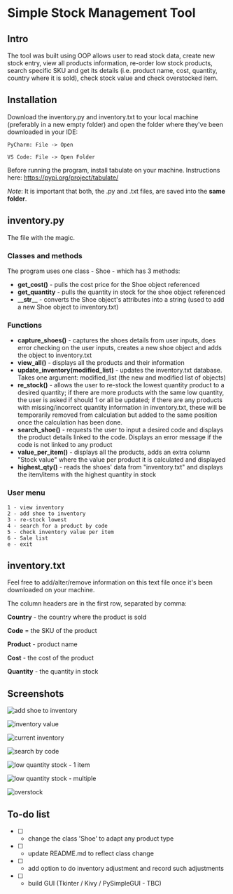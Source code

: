 # Simple Stock Management Tool

## Intro
The tool was built using OOP allows user to read stock data, create new stock entry, view all products information, re-order low stock products, search specific SKU and get its details (i.e. product name, cost, quantity, country where it is sold), check stock value and check overstocked item.

## Installation
Download the inventory.py and inventory.txt to your local machine (preferably in a new empty folder) and open the folder where they've been downloaded in your IDE:

    PyCharm: File -> Open

    VS Code: File -> Open Folder

Before running the program, install tabulate on your machine. Instructions here:
https://pypi.org/project/tabulate/

_Note_: It is important that both, the .py and .txt files, are saved into the __same folder__.

## inventory.py
The file with the magic.

### Classes and methods
The program uses one class - Shoe - which has 3 methods:
* __get_cost()__ - pulls the cost price for the Shoe object referenced
* __get_quantity__ - pulls the quantity in stock for the shoe object referenced
* __\_\_str\_\___ - converts the Shoe object's attributes into a string (used to add a new Shoe object to inventory.txt)

### Functions
* __capture_shoes()__ - captures the shoes details from user inputs, does error checking on the user inputs, creates a new shoe object and adds the object to inventory.txt
* __view_all()__ - displays all the products and their information 
* __update_inventory(modified_list)__ - updates the inventory.txt database. Takes one argument: modified_list (the new and modified list of objects)
* __re_stock()__ - allows the user to re-stock the lowest quantity product to a desired quantity; if there are more products with the same low quantity, the user is asked if should 1 or all be updated; if there are any products with missing/incorrect quantity information in inventory.txt, these will be temporarily removed from calculation but added to the same position once the calculation has been done.
* __search_shoe()__ - requests the user to input a desired code and displays the product details linked to the code. Displays an error message if the code is not linked to any product
* __value_per_item()__ - displays all the products, adds an extra column "Stock value" where the value per product it is calculated and displayed
* __highest_qty()__ - reads the shoes' data from "inventory.txt" and displays the item/items with the highest quantity in stock

### User menu
```
1 - view inventory
2 - add shoe to inventory
3 - re-stock lowest
4 - search for a product by code
5 - check inventory value per item
6 - Sale list
e - exit
```

## inventory.txt
Feel free to add/alter/remove information on this text file once it's been downloaded on your machine.

The column headers are in the first row, separated by comma:

__Country__ - the country where the product is sold

__Code__ = the SKU of the product

__Product__ - product name

__Cost__ - the cost of the product

__Quantity__ - the quantity in stock

## Screenshots
![add shoe to inventory](https://github.com/radu-a1091/finalCapstone/blob/156a12c03c7d9bb3e78c59c8781dce3ddb14eccc/add.jpg "add")

![inventory value](https://github.com/radu-a1091/finalCapstone/blob/156a12c03c7d9bb3e78c59c8781dce3ddb14eccc/inv_value.jpg, "inventory value")

![current inventory](https://github.com/radu-a1091/finalCapstone/blob/156a12c03c7d9bb3e78c59c8781dce3ddb14eccc/view_all.jpg, "current inventory")

![search by code](https://github.com/radu-a1091/finalCapstone/blob/156a12c03c7d9bb3e78c59c8781dce3ddb14eccc/search.jpg, "search by code")

![low quantity stock - 1 item](https://github.com/radu-a1091/finalCapstone/blob/156a12c03c7d9bb3e78c59c8781dce3ddb14eccc/restock_low.jpg, "low quantity stock1")

![low quantity stock - multiple](https://github.com/radu-a1091/finalCapstone/blob/156a12c03c7d9bb3e78c59c8781dce3ddb14eccc/double_low_stock.jpg, "low quantity2")

![overstock](https://github.com/radu-a1091/finalCapstone/blob/156a12c03c7d9bb3e78c59c8781dce3ddb14eccc/sale.jpg, "overstock")

## To-do list
* [ ] - change the class 'Shoe' to adapt any product type

* [ ] - update README.md to reflect class change

* [ ] - add option to do inventory adjustment and record such adjustments

* [ ] - build GUI (Tkinter / Kivy / PySimpleGUI - TBC)  




